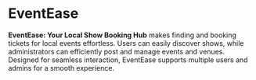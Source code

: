 # EventEase
**EventEase: Your Local Show Booking Hub** makes finding and booking tickets for local events effortless. Users can easily discover shows, while administrators can efficiently post and manage events and venues. Designed for seamless interaction, EventEase supports multiple users and admins for a smooth experience.

